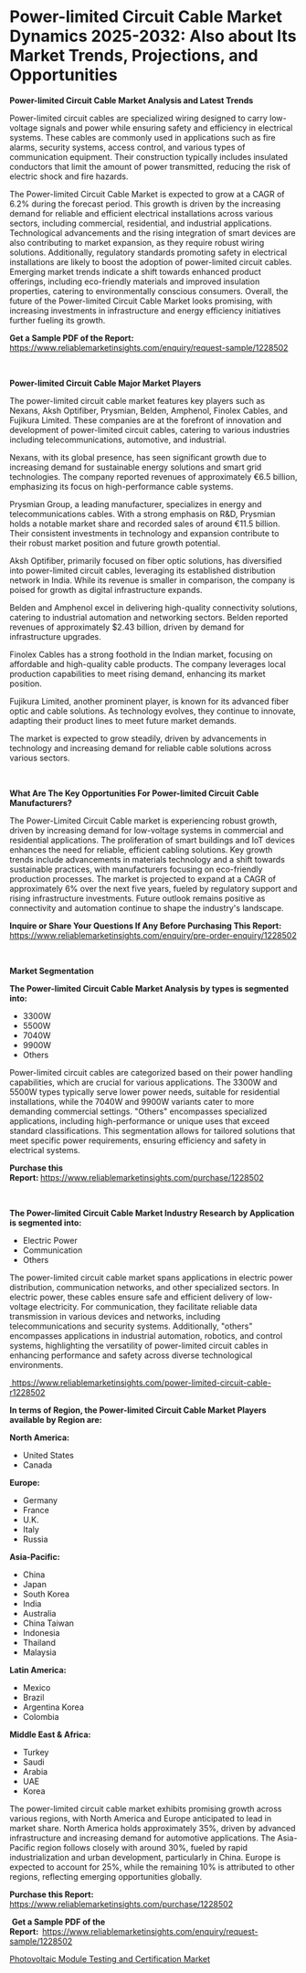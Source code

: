 <p><h1>Power-limited Circuit Cable Market Dynamics 2025-2032: Also about Its Market Trends, Projections, and Opportunities</h1></p><p><strong>Power-limited Circuit Cable Market Analysis and Latest Trends</strong></p>
<p><p>Power-limited circuit cables are specialized wiring designed to carry low-voltage signals and power while ensuring safety and efficiency in electrical systems. These cables are commonly used in applications such as fire alarms, security systems, access control, and various types of communication equipment. Their construction typically includes insulated conductors that limit the amount of power transmitted, reducing the risk of electric shock and fire hazards.</p><p>The Power-limited Circuit Cable Market is expected to grow at a CAGR of 6.2% during the forecast period. This growth is driven by the increasing demand for reliable and efficient electrical installations across various sectors, including commercial, residential, and industrial applications. Technological advancements and the rising integration of smart devices are also contributing to market expansion, as they require robust wiring solutions. Additionally, regulatory standards promoting safety in electrical installations are likely to boost the adoption of power-limited circuit cables. Emerging market trends indicate a shift towards enhanced product offerings, including eco-friendly materials and improved insulation properties, catering to environmentally conscious consumers. Overall, the future of the Power-limited Circuit Cable Market looks promising, with increasing investments in infrastructure and energy efficiency initiatives further fueling its growth.</p></p>
<p><strong>Get a Sample PDF of the Report:&nbsp;</strong> <a href="https://www.reliablemarketinsights.com/enquiry/request-sample/1228502?utm_campaign=2538&utm_medium=2&utm_source=Github&utm_content=ia&utm_term=07042025&utm_id=power-limited-circuit-cable">https://www.reliablemarketinsights.com/enquiry/request-sample/1228502</a></p>
<p>&nbsp;</p>
<p><strong>Power-limited Circuit Cable Major Market Players</strong></p>
<p><p>The power-limited circuit cable market features key players such as Nexans, Aksh Optifiber, Prysmian, Belden, Amphenol, Finolex Cables, and Fujikura Limited. These companies are at the forefront of innovation and development of power-limited circuit cables, catering to various industries including telecommunications, automotive, and industrial.</p><p>Nexans, with its global presence, has seen significant growth due to increasing demand for sustainable energy solutions and smart grid technologies. The company reported revenues of approximately €6.5 billion, emphasizing its focus on high-performance cable systems.</p><p>Prysmian Group, a leading manufacturer, specializes in energy and telecommunications cables. With a strong emphasis on R&D, Prysmian holds a notable market share and recorded sales of around €11.5 billion. Their consistent investments in technology and expansion contribute to their robust market position and future growth potential.</p><p>Aksh Optifiber, primarily focused on fiber optic solutions, has diversified into power-limited circuit cables, leveraging its established distribution network in India. While its revenue is smaller in comparison, the company is poised for growth as digital infrastructure expands.</p><p>Belden and Amphenol excel in delivering high-quality connectivity solutions, catering to industrial automation and networking sectors. Belden reported revenues of approximately $2.43 billion, driven by demand for infrastructure upgrades.</p><p>Finolex Cables has a strong foothold in the Indian market, focusing on affordable and high-quality cable products. The company leverages local production capabilities to meet rising demand, enhancing its market position.</p><p>Fujikura Limited, another prominent player, is known for its advanced fiber optic and cable solutions. As technology evolves, they continue to innovate, adapting their product lines to meet future market demands.</p><p>The market is expected to grow steadily, driven by advancements in technology and increasing demand for reliable cable solutions across various sectors.</p></p>
<p>&nbsp;</p>
<p><strong>What Are The Key Opportunities For Power-limited Circuit Cable Manufacturers?</strong></p>
<p><p>The Power-Limited Circuit Cable market is experiencing robust growth, driven by increasing demand for low-voltage systems in commercial and residential applications. The proliferation of smart buildings and IoT devices enhances the need for reliable, efficient cabling solutions. Key growth trends include advancements in materials technology and a shift towards sustainable practices, with manufacturers focusing on eco-friendly production processes. The market is projected to expand at a CAGR of approximately 6% over the next five years, fueled by regulatory support and rising infrastructure investments. Future outlook remains positive as connectivity and automation continue to shape the industry's landscape.</p></p>
<p><strong>Inquire or Share Your Questions If Any Before Purchasing This Report:</strong> <a href="https://www.reliablemarketinsights.com/enquiry/pre-order-enquiry/1228502?utm_campaign=2538&utm_medium=2&utm_source=Github&utm_content=ia&utm_term=07042025&utm_id=power-limited-circuit-cable">https://www.reliablemarketinsights.com/enquiry/pre-order-enquiry/1228502</a></p>
<p>&nbsp;</p>
<p><strong>Market Segmentation</strong></p>
<p><strong>The Power-limited Circuit Cable Market Analysis by types is segmented into:</strong></p>
<p><ul><li>3300W</li><li>5500W</li><li>7040W</li><li>9900W</li><li>Others</li></ul></p>
<p><p>Power-limited circuit cables are categorized based on their power handling capabilities, which are crucial for various applications. The 3300W and 5500W types typically serve lower power needs, suitable for residential installations, while the 7040W and 9900W variants cater to more demanding commercial settings. "Others" encompasses specialized applications, including high-performance or unique uses that exceed standard classifications. This segmentation allows for tailored solutions that meet specific power requirements, ensuring efficiency and safety in electrical systems.</p></p>
<p><strong>Purchase this Report:&nbsp;</strong><a href="https://www.reliablemarketinsights.com/purchase/1228502?utm_campaign=2538&utm_medium=2&utm_source=Github&utm_content=ia&utm_term=07042025&utm_id=power-limited-circuit-cable">https://www.reliablemarketinsights.com/purchase/1228502</a></p>
<p>&nbsp;</p>
<p><strong>The Power-limited Circuit Cable Market Industry Research by Application is segmented into:</strong></p>
<p><ul><li>Electric Power</li><li>Communication</li><li>Others</li></ul></p>
<p><p>The power-limited circuit cable market spans applications in electric power distribution, communication networks, and other specialized sectors. In electric power, these cables ensure safe and efficient delivery of low-voltage electricity. For communication, they facilitate reliable data transmission in various devices and networks, including telecommunications and security systems. Additionally, "others" encompasses applications in industrial automation, robotics, and control systems, highlighting the versatility of power-limited circuit cables in enhancing performance and safety across diverse technological environments.</p></p>
<p><a href="https://www.reliablemarketinsights.com/power-limited-circuit-cable-r1228502?utm_campaign=2538&utm_medium=2&utm_source=Github&utm_content=ia&utm_term=07042025&utm_id=power-limited-circuit-cable">&nbsp;https://www.reliablemarketinsights.com/power-limited-circuit-cable-r1228502</a></p>
<p><strong>In terms of Region, the Power-limited Circuit Cable Market Players available by Region are:</strong></p>
<p>
    <p> <strong> North America: </strong>
        <ul>
            <li>United States</li>
            <li>Canada</li>
        </ul>
        </p> 
    <p> <strong> Europe: </strong>
        <ul>
            <li>Germany</li>
            <li>France</li>
            <li>U.K.</li>
            <li>Italy</li>
            <li>Russia</li>
        </ul>
        </p> 
    <p> <strong> Asia-Pacific: </strong>
        <ul>
            <li>China</li>
            <li>Japan</li>
            <li>South Korea</li>
            <li>India</li>
            <li>Australia</li>
            <li>China Taiwan</li>
            <li>Indonesia</li>
            <li>Thailand</li>
            <li>Malaysia</li>
        </ul>
        </p> 
    <p> <strong> Latin America: </strong>
        <ul>
            <li>Mexico</li>
            <li>Brazil</li>
            <li>Argentina Korea</li>
            <li>Colombia</li>
        </ul>
        </p> 
    <p> <strong> Middle East & Africa: </strong>
        <ul>
            <li>Turkey</li>
            <li>Saudi</li>
            <li>Arabia</li>
            <li>UAE</li>
            <li>Korea</li>
        </ul>
    </p>
    </p>
<p><p>The power-limited circuit cable market exhibits promising growth across various regions, with North America and Europe anticipated to lead in market share. North America holds approximately 35%, driven by advanced infrastructure and increasing demand for automotive applications. The Asia-Pacific region follows closely with around 30%, fueled by rapid industrialization and urban development, particularly in China. Europe is expected to account for 25%, while the remaining 10% is attributed to other regions, reflecting emerging opportunities globally.</p></p>
<p><strong>Purchase this Report: </strong><a href="https://www.reliablemarketinsights.com/purchase/1228502?utm_campaign=2538&utm_medium=2&utm_source=Github&utm_content=ia&utm_term=07042025&utm_id=power-limited-circuit-cable">https://www.reliablemarketinsights.com/purchase/1228502</a></p>
<p>&nbsp;<strong>Get a Sample PDF of the Report:&nbsp;&nbsp;</strong><a href="https://www.reliablemarketinsights.com/enquiry/request-sample/1228502?utm_campaign=2538&utm_medium=2&utm_source=Github&utm_content=ia&utm_term=07042025&utm_id=power-limited-circuit-cable">https://www.reliablemarketinsights.com/enquiry/request-sample/1228502</a></p>
<p><strong></strong></p>
<p><p><a href="https://github.com/barnickclara79/Market-Research-Report-List-1/blob/main/photovoltaic-module-testing-and-certification-market.md?utm_campaign=2538&utm_medium=2&utm_source=Github&utm_content=ia&utm_term=07042025&utm_id=power-limited-circuit-cable">Photovoltaic Module Testing and Certification Market</a></p></p>